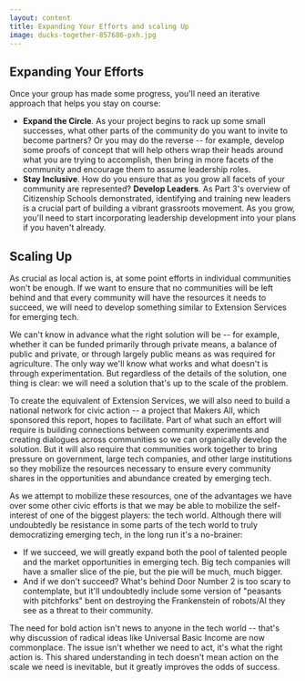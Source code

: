```yaml
---
layout: content
title: Expanding Your Efforts and scaling Up
image: ducks-together-857686-pxh.jpg
---
```

## Expanding Your Efforts

Once your group has made some progress, you'll need an iterative approach that helps you stay on course:

- __Expand the Circle__. As your project begins to rack up some small successes, what other parts of the community do you want to invite to become partners? Or you may do the reverse -- for example, develop some proofs of concept that will help others wrap their heads around what you are trying to accomplish, then bring in more facets of the community and encourage them to assume leadership roles.
- __Stay Inclusive__. How do you ensure that as you grow all facets of your community are represented?
__Develop Leaders__. As Part 3's overview of Citizenship Schools demonstrated, identifying and training new leaders is a crucial part of building a vibrant grassroots movement. As you grow, you'll need to start incorporating leadership development into your plans if you haven't already. 

## Scaling Up

As crucial as local action is, at some point efforts in individual communities won't be enough. If we want to ensure that no communities will be left behind and that every community will have the resources it needs to succeed, we will need to develop something similar to Extension Services for emerging tech.

We can't know in advance what the right solution will be -- for example, whether it can be funded primarily through private means, a balance of public and private, or through largely public means as was required for agriculture. The only way we'll know what works and what doesn't is through experimentation. But regardless of the details of the solution, one thing is clear: we will need a solution that's up to the scale of the problem.

To create the equivalent of Extension Services, we will also need to build a national network for civic action -- a project that Makers All, which sponsored this report, hopes to facilitate. Part of what such an effort will require is building connections between community experiments and creating dialogues across communities so we can organically develop the solution. But it will also require that communities work together to bring pressure on government, large tech companies, and other large institutions so they mobilize the resources necessary to ensure every community shares in the opportunities and abundance created by emerging tech.

As we attempt to mobilize these resources, one of the advantages we have over some other civic efforts is that we may be able to mobilize the self-interest of one of the biggest players: the tech world. Although there will undoubtedly be resistance in some parts of the tech world to truly democratizing emerging tech, in the long run it's a no-brainer: 

- If we succeed, we will greatly expand both the pool of talented people and the market opportunities in emerging tech. Big tech companies will have a smaller slice of the pie, but the pie will be much, much bigger.
- And if we don't succeed? What's behind Door Number 2 is too scary to contemplate, but it'll undoubtedly include some version of "peasants with pitchforks" bent on destroying the Frankenstein of robots/AI they see as a threat to their community.  

The need for bold action isn't news to anyone in the tech world -- that's why discussion of radical ideas like Universal Basic Income are now commonplace.  The issue isn't whether we need to act, it's what the right action is.  This shared understanding in tech doesn't mean action on the scale we need is inevitable, but it greatly improves the odds of success.

 